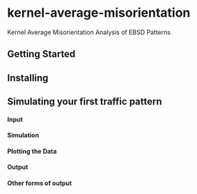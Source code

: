 # kernel-average-misorientation
Kernel Average Misorientation Analysis of EBSD Patterns



## Getting Started



## Installing


## Simulating your first traffic pattern

#### Input




#### Simulation

                    
#### Plotting the Data


#### Output


#### Other forms of output




  

